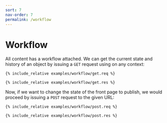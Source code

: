 ```yaml
---
sort: 7
nav-order: 7
permalink: /workflow
---
```


# Workflow

All content has a workflow attached. We can get the current state and history of an object by issuing a `GET` request using on any context:

```
{% include_relative examples/workflow/get.req %}
```

```
{% include_relative examples/workflow/get.res %}
```

Now, if we want to change the state of the front page to publish, we would proceed by issuing a `POST` request to the given URL:

```
{% include_relative examples/workflow/post.req %}
```

```
{% include_relative examples/workflow/post.res %}
```
